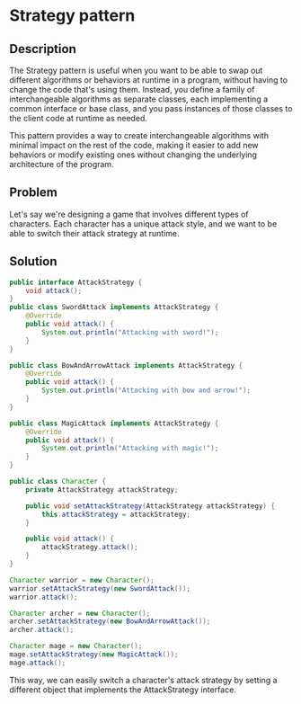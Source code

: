# Strategy pattern

## Description
The Strategy pattern is useful when you want to be able to swap out different algorithms or behaviors at runtime in a program, without having to change the code that's using them. Instead, you define a family of interchangeable algorithms as separate classes, each implementing a common interface or base class, and you pass instances of those classes to the client code at runtime as needed.

This pattern provides a way to create interchangeable algorithms with minimal impact on the rest of the code, making it easier to add new behaviors or modify existing ones without changing the underlying architecture of the program.

## Problem
Let's say we're designing a game that involves different types of characters. Each character has a unique attack style, and we want to be able to switch their attack strategy at runtime.

## Solution
```java
public interface AttackStrategy {
    void attack();
}
public class SwordAttack implements AttackStrategy {
    @Override
    public void attack() {
        System.out.println("Attacking with sword!");
    }
}

public class BowAndArrowAttack implements AttackStrategy {
    @Override
    public void attack() {
        System.out.println("Attacking with bow and arrow!");
    }
}

public class MagicAttack implements AttackStrategy {
    @Override
    public void attack() {
        System.out.println("Attacking with magic!");
    }
}

public class Character {
    private AttackStrategy attackStrategy;

    public void setAttackStrategy(AttackStrategy attackStrategy) {
        this.attackStrategy = attackStrategy;
    }

    public void attack() {
        attackStrategy.attack();
    }
}

Character warrior = new Character();
warrior.setAttackStrategy(new SwordAttack());
warrior.attack(); 

Character archer = new Character();
archer.setAttackStrategy(new BowAndArrowAttack());
archer.attack(); 

Character mage = new Character();
mage.setAttackStrategy(new MagicAttack());
mage.attack(); 
``` 
This way, we can easily switch a character's attack strategy by setting a different object that implements the AttackStrategy interface.